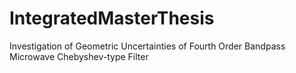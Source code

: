 # IntegratedMasterThesis
Investigation of Geometric Uncertainties of Fourth Order Bandpass Microwave Chebyshev-type Filter
